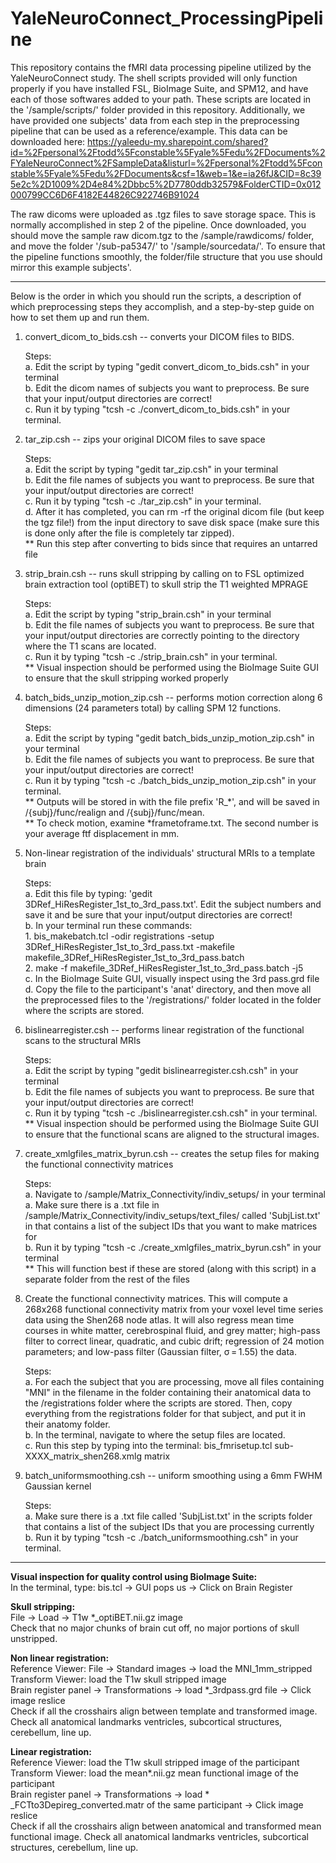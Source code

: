 # YaleNeuroConnect_ProcessingPipeline

This repository contains the fMRI data processing pipeline utilized by the YaleNeuroConnect study. The shell scripts provided will only function properly if you have installed FSL, BioImage Suite, and SPM12, and have each of those softwares added to your path. These scripts are located in the '/sample/scripts/' folder provided in this repository. Additionally, we have provided one subjects' data from each step in the preprocessing pipeline that can be used as a reference/example. This data can be downloaded here: https://yaleedu-my.sharepoint.com/shared?id=%2Fpersonal%2Ftodd%5Fconstable%5Fyale%5Fedu%2FDocuments%2FYaleNeuroConnect%2FSampleData&listurl=%2Fpersonal%2Ftodd%5Fconstable%5Fyale%5Fedu%2FDocuments&csf=1&web=1&e=ia26fJ&CID=8c395e2c%2D1009%2D4e84%2Dbbc5%2D7780ddb32579&FolderCTID=0x012000799CC6D6F4182E44826C922746B91024

The raw dicoms were uploaded as .tgz files to save storage space. This is normally accomplished in step 2 of the pipeline. Once downloaded, you should move the sample raw dicom.tgz to the /sample/rawdicoms/ folder, and move the folder '/sub-pa5347/' to '/sample/sourcedata/'. To ensure that the pipeline functions smoothly, the folder/file structure that you use should mirror this example subjects'.  

------------------------------------------------------------------------------------------------------------------------------------------------------------------------------

Below is the order in which you should run the scripts, a description of which preprocessing steps they accomplish, and a step-by-step guide on how to set them up and run them. 
1. convert_dicom_to_bids.csh -- converts your DICOM files to BIDS.  
  
   Steps:  
       a. Edit the script by typing "gedit convert_dicom_to_bids.csh" in your terminal  
       b. Edit the dicom names of subjects you want to preprocess. Be sure that your input/output directories are correct!  
       c. Run it by typing "tcsh -c ./convert_dicom_to_bids.csh" in your terminal.
  

2. tar_zip.csh -- zips your original DICOM files to save space
  
   Steps:  
       a. Edit the script by typing "gedit tar_zip.csh" in your terminal  
       b. Edit the file names of subjects you want to preprocess. Be sure that your input/output directories are correct!  
       c. Run it by typing "tcsh -c ./tar_zip.csh" in your terminal.  
       d. After it has completed, you can rm -rf the original dicom file (but keep the tgz file!) from the input directory to save disk space (make sure this is done only after the file is completely tar zipped).  
       ** Run this step after converting to bids since that requires an untarred file  

3. strip_brain.csh -- runs skull stripping by calling on to FSL optimized brain extraction tool (optiBET) to skull strip the T1 weighted MPRAGE
  
   Steps:  
       a. Edit the script by typing "strip_brain.csh" in your terminal  
       b. Edit the file names of subjects you want to preprocess. Be sure that your input/output directories are correctly pointing to the directory where the T1 scans are located.  
       c. Run it by typing "tcsh -c ./strip_brain.csh" in your terminal.  
       ** Visual inspection should be performed using the BioImage Suite GUI to ensure that the skull stripping worked properly  

4. batch_bids_unzip_motion_zip.csh -- performs motion correction along 6 dimensions (24 parameters total) by calling SPM 12 functions.  
  
   Steps:  
       a. Edit the script by typing "gedit batch_bids_unzip_motion_zip.csh" in your terminal  
       b. Edit the file names of subjects you want to preprocess. Be sure that your input/output directories are correct!  
       c. Run it by typing "tcsh -c ./batch_bids_unzip_motion_zip.csh" in your terminal.  
       ** Outputs will be stored in with the file prefix 'R_*', and will be saved in /{subj}/func/realign and /{subj}/func/mean.  
       ** To check motion, examine *frametoframe.txt. The second number is your average ftf displacement in mm.  
   
5. Non-linear registration of the individuals' structural MRIs to a template brain
  
   Steps:  
       a. Edit this file by typing: 'gedit 3DRef_HiResRegister_1st_to_3rd_pass.txt'. Edit the subject numbers and save it and be sure that your input/output directories are correct!  
       b. In your terminal run these commands:  
           1. bis_makebatch.tcl -odir registrations -setup 3DRef_HiResRegister_1st_to_3rd_pass.txt -makefile makefile_3DRef_HiResRegister_1st_to_3rd_pass.batch  
           2. make -f makefile_3DRef_HiResRegister_1st_to_3rd_pass.batch -j5  
       c. In the BioImage Suite GUI, visually inspect using the 3rd pass.grd file  
       d. Copy the file to the participant's 'anat' directory, and then move all the preprocessed files to the '/registrations/' folder located in the folder where the scripts are stored.  

6. bislinearregister.csh -- performs linear registration of the functional scans to the structural MRIs  
  
    Steps:  
       a. Edit the script by typing "gedit bislinearregister.csh.csh" in your terminal  
       b. Edit the file names of subjects you want to preprocess. Be sure that your input/output directories are correct!  
       c. Run it by typing "tcsh -c ./bislinearregister.csh.csh" in your terminal.  
       ** Visual inspection should be performed using the BioImage Suite GUI to ensure that the functional scans are aligned to the structural images.  

7. create_xmlgfiles_matrix_byrun.csh -- creates the setup files for making the functional connectivity matrices  
  
   Steps:  
        a. Navigate to /sample/Matrix_Connectivity/indiv_setups/ in your terminal  
        a. Make sure there is a .txt file in /sample/Matrix_Connectivity/indiv_setups/text_files/ called 'SubjList.txt' in that contains a list of the subject IDs that you want to make matrices for  
        b. Run it by typing "tcsh -c ./create_xmlgfiles_matrix_byrun.csh" in your terminal  
        ** This will function best if these are stored (along with this script) in a separate folder from the rest of the files  
  
8. Create the functional connectivity matrices. This will compute a 268x268 functional connectivity matrix from your voxel level time series data using the Shen268 node atlas. It will also regress mean time courses in white matter, cerebrospinal fluid, and grey matter; high-pass filter to correct linear, quadratic, and cubic drift; regression of 24 motion parameters; and low-pass filter (Gaussian filter, σ = 1.55) the data.  
  
    Steps:  
        a. For each the subject that you are processing, move all files containing "MNI" in the filename in the folder containing their anatomical data to the /registrations folder where the scripts are stored. Then, copy everything from the registrations folder for that subject, and put it in their anatomy folder.  
        b. In the terminal, navigate to where the setup files are located.  
        c. Run this step by typing into the terminal: bis_fmrisetup.tcl sub-XXXX_matrix_shen268.xmlg matrix  

9. batch_uniformsmoothing.csh -- uniform smoothing using a 6mm FWHM Gaussian kernel
  
    Steps:  
        a. Make sure there is a .txt file called 'SubjList.txt' in the scripts folder that contains a list of the subject IDs that you are processing currently  
        b. Run it by typing "tcsh -c ./batch_uniformsmoothing.csh" in your terminal.  

-----------------------------------------------------------------------------------------------------------------------------------------------------------------------------
  

**Visual inspection for quality control using BioImage Suite:**  
In the terminal, type: bis.tcl -> GUI pops us -> Click on Brain Register  

**Skull stripping:**  
File -> Load -> T1w *_optiBET.nii.gz image  
Check that no major chunks of brain cut off, no major portions of skull unstripped.  

**Non linear registration:**   
Reference Viewer: File -> Standard images -> load the MNI_1mm_stripped  
Transform Viewer: load the T1w skull stripped image  
Brain register panel -> Transformations -> load *_3rdpass.grd file -> Click image reslice  
Check if all the crosshairs align between template and transformed image. Check all anatomical landmarks ventricles, subcortical structures, cerebellum, line up.  

**Linear registration:**  
Reference Viewer: load the T1w skull stripped image of the participant  
Transform Viewer: load the mean*.nii.gz mean functional image of the participant  
Brain register panel -> Transformations -> load * _FCTto3Depireg_converted.matr of the same participant -> Click image reslice  
Check if all the crosshairs align between anatomical and transformed mean functional image. Check all anatomical landmarks ventricles, subcortical structures, cerebellum, line up. 
